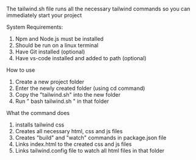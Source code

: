 The tailwind.sh file runs all the necessary tailwind commands so you can immediately start your project

System Requirements:
1. Npm and Node.js must be installed
2. Should be run on a linux terminal
3. Have Git installed (optional)
4. Have vs-code installed and added to path (optional)

How to use
1. Create  a new project folder
2. Enter the newly created folder (using cd command)
3. Copy the "tailwind.sh" into the new folder
4. Run " bash tailwind.sh " in that folder


What the command does
1. installs tailwind css
2. Creates all necessary html, css and js files
3. Creates "build" and "watch" commands in package.json file
4. Links index.html to the created css and js files
5. Links tailwind.config file to watch all html files in that folder
